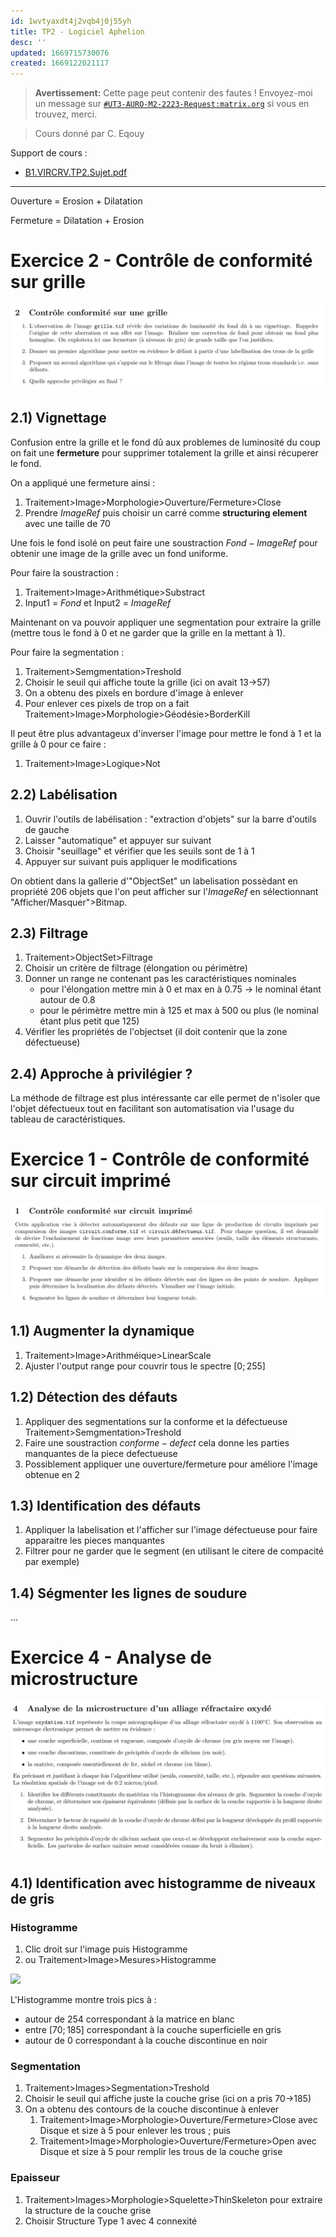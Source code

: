 ```yaml
---
id: 1wvtyaxdt4j2vqb4j0j55yh
title: TP2 - Logiciel Aphelion
desc: ''
updated: 1669715730076
created: 1669122021117
---
```


> **Avertissement:**
Cette page peut contenir des fautes ! Envoyez-moi un message sur [`#UT3-AURO-M2-2223-Request:matrix.org`](https://matrix.to/#/#UT3-AURO-M2-2223-Request:matrix.org) si vous en trouvez, merci.

> Cours donné par C. Eqouy  

Support de cours :
- [B1.VIRCRV.TP2.Sujet.pdf](https://raw.githubusercontent.com/TunnARK/UT3-AURO-2223-S10-Dendron/main/vault/assets/B1.VIRCRV.TP2.Sujet.pdf)

---


Ouverture = Erosion + Dilatation

Fermeture = Dilatation + Erosion

# Exercice 2 - Contrôle de conformité sur grille

![](/assets/images/B1.VIRCRV.TP2.Ex-02.png)

## 2.1) Vignettage

Confusion entre la grille et le fond dû aux problemes de luminosité du coup on fait une **fermeture** pour supprimer totalement la grille et ainsi récuperer le fond.

On a appliqué une fermeture ainsi :
1. Traitement>Image>Morphologie>Ouverture/Fermeture>Close
2. Prendre $ImageRef$ puis choisir un carré comme **structuring element** avec une taille de 70

Une fois le fond isolé on peut faire une soustraction $Fond-ImageRef$ pour obtenir une image de la grille avec un fond uniforme.

Pour faire la soustraction :
1. Traitement>Image>Arithmétique>Substract
2. Input1 = $Fond$ et Input2 = $ImageRef$

Maintenant on va pouvoir appliquer une segmentation pour extraire la grille (mettre tous le fond à 0 et ne garder que la grille en la mettant à 1).

Pour faire la segmentation :
1. Traitement>Semgmentation>Treshold
2. Choisir le seuil qui affiche toute la grille (ici on avait 13->57)
3. On a obtenu des pixels en bordure d'image à enlever
4. Pour enlever ces pixels de trop on a fait
    Traitement>Image>Morphologie>Géodésie>BorderKill

Il peut être plus advantageux d'inverser l'image pour mettre le fond à 1 et la grille à 0 pour ce faire :
1. Traitement>Image>Logique>Not

## 2.2) Labélisation

1. Ouvrir l'outils de labélisation :
    "extraction d'objets" sur la barre d'outils de gauche
2. Laisser "automatique" et appuyer sur suivant
3. Choisir "seuillage" et vérifier que les seuils sont de 1 à 1
4. Appuyer sur suivant puis appliquer le modifications

On obtient dans la gallerie d'"ObjectSet" un labelisation possèdant en propriété 206 objets que l'on peut afficher sur l'$ImageRef$ en sélectionnant "Afficher/Masquer">Bitmap.

## 2.3) Filtrage

1. Traitement>ObjectSet>Filtrage
2. Choisir un critère de filtrage (élongation ou périmètre)
3. Donner un range ne contenant pas les caractéristiques nominales 
    - pour l'élongation mettre min à 0 et max en à 0.75 -> le nominal étant autour de 0.8
    - pour le périmètre mettre min à 125 et max à 500 ou plus (le nominal étant plus petit que 125)
4. Vérifier les propriétés de l'objectset (il doit contenir que la zone défectueuse)

## 2.4) Approche à privilégier ?

La méthode de filtrage est plus intéressante car elle permet de n'isoler que l'objet défectueux tout en facilitant son automatisation via l'usage du tableau de caractéristiques.

# Exercice 1 - Contrôle de conformité sur circuit imprimé

![](/assets/images/B1.VIRCRV.TP2.Ex-01.png)

## 1.1) Augmenter la dynamique

1. Traitement>Image>Arithméique>LinearScale
2. Ajuster l'output range pour couvrir tous le spectre $[0;255]$

## 1.2) Détection des défauts

1. Appliquer des segmentations sur la conforme et la défectueuse 
    Traitement>Semgmentation>Treshold
2. Faire une soustraction $conforme-defect$ cela donne les parties manquantes de la piece defectueuse
3. Possiblement appliquer une ouverture/fermeture pour améliore l'image obtenue en 2

## 1.3) Identification des défauts

1. Appliquer la labelisation et l'afficher sur l'image défectueuse pour faire apparaitre les pieces manquantes
2. Filtrer pour ne garder que le segment (en utilisant le citere de compacité par exemple)

## 1.4) Ségmenter les lignes de soudure

...

# Exercice 4 - Analyse de microstructure

![](/assets/images/B1.VIRCRV.TP2.Ex-04.png)

## 4.1) Identification avec histogramme de niveaux de gris

### Histogramme

1. Clic droit sur l'image puis Histogramme
2. ou Traitement>Image>Mesures>Histogramme

![](/assets/images/B1.VIRCRV.TP2.Ex-04.Im-01.png)

L'Histogramme montre trois pics à :
- autour de $254$ correspondant à la matrice en blanc
- entre $[70;185]$ correspondant à la couche superficielle en gris
- autour de $0$ correspondant à la couche discontinue en noir


### Segmentation

1. Traitement>Images>Segmentation>Treshold
2. Choisir le seuil qui affiche juste la couche grise (ici on a pris 70->185)
3. On a obtenu des contours de la couche discontinue à enlever
    1. Traitement>Image>Morphologie>Ouverture/Fermeture>Close avec Disque et size à 5
        pour enlever les trous ; puis
    2. Traitement>Image>Morphologie>Ouverture/Fermeture>Open avec Disque et size à 5
        pour remplir les trous de la couche grise

### Epaisseur

1. Traitement>Images>Morphologie>Squelette>ThinSkeleton
    pour extraire la structure de la couche grise
2. Choisir Structure Type 1 avec 4 connexité




<!--
# Exercice 3 - Comptage de Tuyaux

![](/assets/images/B1.VIRCRV.TP2.Ex-03.png)

# Exercice 5 - Contrôle conformité circuit imprimé (sans apprentissage)

![](/assets/images/B1.VIRCRV.TP2.Ex-05.png)

# Exercice 6 - Analyse Endommagement

![](/assets/images/B1.VIRCRV.TP2.Ex-06.png)

# Exercice 7 - Détection d'objets mobiles

![](/assets/images/B1.VIRCRV.TP2.Ex-07.png)

-->